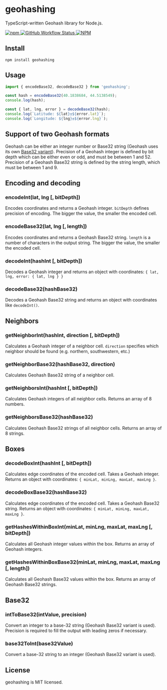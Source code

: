 geohashing
==========

TypeScript-written Geohash library for Node.js.

<a href="https://www.npmjs.com/geohashing" target="_blank">
    <img alt="npm" src="https://img.shields.io/npm/v/geohashing?color=brightgreen">
</a>
<a href="https://github.com/arseny034/geohashing/actions/workflows/ci.yml" target="_blank">
    <img alt="GitHub Workflow Status" src="https://img.shields.io/github/workflow/status/arseny034/geohashing/CI">
</a>
<a href="https://www.npmjs.com/geohashing" target="_blank">
    <img alt="NPM" src="https://img.shields.io/npm/l/geohashing?color=blue">
</a>

## Install

```shell
npm install geohashing
```


## Usage

```typescript
import { encodeBase32, decodeBase32 } from 'geohashing';

const hash = encodeBase32(40.1838684, 44.5138549);
console.log(hash);

const { lat, lng, error } = decodeBase32(hash);
console.log(`Latitude: ${lat}±${error.lat}`);
console.log(`Longitude: ${lng}±${error.lng}`);
```

## Support of two Geohash formats

Geohash can be either an integer number or Base32 string (Geohash uses its own [Base32 variant](https://en.wikipedia.org/wiki/Base32#Geohash)).
Precision of a Geohash integer is defined by bit depth which can be either even or odd,
and must be between 1 and 52.
Precision of a Geohash Base32 string is defined by the string length, which must be between 1 and 9.

## Encoding and decoding

### encodeInt(lat, lng [, bitDepth])

Encodes coordinates and returns a Geohash integer.
`bitDepth` defines precision of encoding.
The bigger the value, the smaller the encoded cell.

### encodeBase32(lat, lng [, length])

Encodes coordinates and returns a Geohash Base32 string. 
`length` is a number of characters in the output string.
The bigger the value, the smaller the encoded cell.

### decodeInt(hashInt [, bitDepth])

Decodes a Geohash integer and returns an object with coordinates:
`{ lat, lng, error: { lat, lng } }`

### decodeBase32(hashBase32)

Decodes a Geohash Base32 string and returns an object with coordinates like `decodeInt()`.

## Neighbors

### getNeighborInt(hashInt, direction [, bitDepth])

Calculates a Geohash integer of a neighbor cell.
`direction` specifies which neighbor should be found (e.g. northern, southwestern, etc.)

### getNeighborBase32(hashBase32, direction)

Calculates Geohash Base32 string of a neighbor cell.

### getNeighborsInt(hashInt [, bitDepth])

Calculates Geohash integers of all neighbor cells. Returns an array of 8 numbers.

### getNeighborsBase32(hashBase32)

Calculates Geohash Base32 strings of all neighbor cells. Returns an array of 8 strings.

## Boxes

### decodeBoxInt(hashInt [, bitDepth])

Calculates edge coordinates of the encoded cell.
Takes a Geohash integer.
Returns an object with coordinates: `{ minLat, minLng, maxLat, maxLng }`.

### decodeBoxBase32(hashBase32)

Calculates edge coordinates of the encoded cell.
Takes a Geohash Base32 string.
Returns an object with coordinates: `{ minLat, minLng, maxLat, maxLng }`.

### getHashesWithinBoxInt(minLat, minLng, maxLat, maxLng [, bitDepth])

Calculates all Geohash integer values within the box.
Returns an array of Geohash integers.

### getHashesWithinBoxBase32(minLat, minLng, maxLat, maxLng [, length])

Calculates all Geohash Base32 values within the box.
Returns an array of Geohash Base32 strings.

## Base32

### intToBase32(intValue, precision)

Convert an integer to a base-32 string (Geohash Base32 variant is used).
Precision is required to fill the output with leading zeros if necessary.

### base32ToInt(base32Value)

Convert a base-32 string to an integer (Geohash Base32 variant is used).

## License

geohashing is MIT licensed.

